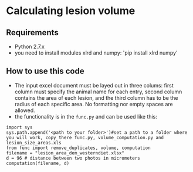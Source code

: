 # Calculating lesion volume
## Requirements
- Python 2.7.x
- you need to install modules xlrd and numpy: 'pip install xlrd numpy'
## How to use this code
- The input excel document must be layed out in three colums: first column must specify the animal name for each entry, second column contains the area of each lesion, and the third column has to be the radius of each specific area. No formatting nor empty spaces are allowed.
- the functionality is in the `func.py` and can be used like this:
```
import sys
sys.path.append('<path to your folder>')#set a path to a folder where you will work, copy there func.py, volume_computation.py and lesion_size_areas.xls
from func import remove_duplicates, volume, computation
filename = "lesion_area_dem_westerndiet.xlsx" 
d = 96 # distance between two photos in micrometers
computation(filename, d)
```
